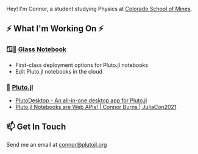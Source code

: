 Hey! I'm Connor, a student studying Physics at [Colorado School of Mines](https://www.mines.edu/). 

## ⚡ What I'm Working On ⚡
### 🪟📓 [Glass Notebook](https://glassnotebook.io)
- First-class deployment options for Pluto.jl notebooks
- Edit Pluto.jl notebooks in the cloud

### 🎈 [Pluto.jl](https://github.com/fonsp/Pluto.jl)
- [PlutoDesktop - An all-in-one desktop app for Pluto.jl](https://github.com/JuliaPluto/PlutoDesktop)
- [Pluto.jl Notebooks are Web APIs! | Connor Burns | JuliaCon2021](https://youtu.be/cx_mjsmybA8)

## 📫 Get In Touch
Send me an email at [connor@plutojl.org](mailto:connor@plutojl.org)

